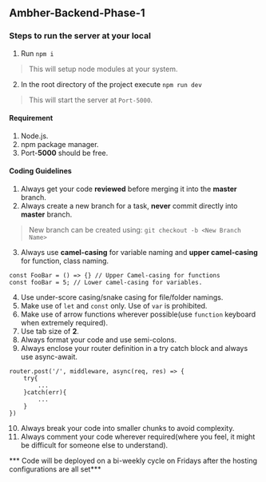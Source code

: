## Ambher-Backend-Phase-1


### Steps to run the server at your local
1. Run `npm i`
> This will setup node modules at your system.
2. In the root directory of the project execute `npm run dev`
> This will start the server at `Port-5000`.


#### Requirement
1. Node.js.
2. npm package manager.
3. Port-**5000** should be free.


#### Coding Guidelines
1. Always get your code **reviewed** before merging it into the **master** branch.
2. Always create a new branch for a task, **never** commit directly into **master** branch.
> New branch can be created using: `git checkout -b <New Branch Name>`
3. Always use **camel-casing** for variable naming and **upper camel-casing** for function, class naming.
```
const FooBar = () => {} // Upper Camel-casing for functions
const fooBar = 5; // Lower camel-casing for variables.
```
4. Use under-score casing/snake casing for file/folder namings.
5. Make use of `let` and `const` only. Use of `var` is prohibited.
6. Make use of arrow functions wherever possible(use `function` keyboard when extremely required).
7. Use tab size of **2**.
8. Always format your code and use semi-colons.
9. Always enclose your router definition in a try catch block and always use async-await.
```
router.post('/', middleware, async(req, res) => {
    try{
        ...
    }catch(err){
        ...
    }
})
```
10. Always break your code into smaller chunks to avoid complexity.
11. Always comment your code wherever required(where you feel, it might be difficult for someone else to understand).


*** Code will be deployed on a bi-weekly cycle on Fridays after the hosting configurations are all set***